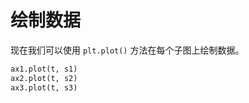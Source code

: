 # 绘制数据

现在我们可以使用 `plt.plot()` 方法在每个子图上绘制数据。

```python
ax1.plot(t, s1)
ax2.plot(t, s2)
ax3.plot(t, s3)
```
